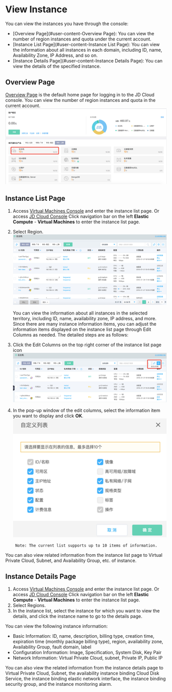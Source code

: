 # View Instance

You can view the instances you have through the console:

* [Overview Page](#user-content-Overview Page): You can view the number of region instances and quota under the current account.
* [Instance List Page](#user-content-Instance List Page): You can view the information about all instances in each domain, including ID, name, Availability Zone, IP Address, and so on.
* [Instance Details Page](#user-content-Instance Details Page): You can view the details of the specified instance.

## Overview Page

[Overview Page](https://console.jdcloud.com) is the default home page for logging in to the JD Cloud console. You can view the number of region instances and quota in the current account. ![](../../../../../image/vm/queryinstance4.png)

	
	

## Instance List Page

1. Access [Virtual Machines Console](https://cns-console.jdcloud.com/host/compute/list) and enter the instance list page. Or access [JD Cloud Console](https://console.jdcloud.com) Click navigation bar on the left **Elastic Compute** - **Virtual Machines** to enter the instance list page.
2. Select Region. ![](../../../../../image/vm/queryinstance3.png)

	You can view the information about all instances in the selected territory, including ID, name, availability zone, IP address, and more. Since there are many instance information items, you can adjust the information items displayed on the instance list page through Edit Columns as needed. The detailed steps are as follows:

3. Click the Edit Columns on the top right corner of the instance list page icon ![](../../../../../image/vm/queryinstance2.png)

4. In the pop-up window of the edit columns, select the information item you want to display and click **OK**. ![](../../../../../image/vm/queryinstance1.png)


		Note: The current list supports up to 10 items of information.
		
You can also view related information from the instance list page to Virtual Private Cloud, Subnet, and Availability Group, etc. of instance.
	
## Instance Details Page

1. Access [Virtual Machines Console](https://cns-console.jdcloud.com/host/compute/list) and enter the instance list page. Or access [JD Cloud Console](https://console.jdcloud.com) Click navigation bar on the left **Elastic Compute** - **Virtual Machines** to enter the instance list page.
2. Select Regions.
3. In the instance list, select the instance for which you want to view the details, and click the instance name to go to the details page.

You can view the following instance information:

* Basic Information: ID, name, description, billing type, creation time, expiration time (monthly package billing type), region, availability zone, Availability Group, fault domain, label
* Configuration Information: Image, Specification, System Disk, Key Pair
* Network Information: Virtual Private Cloud, subnet, Private IP, Public IP

You can also view the related information from the instance details page to Virtual Private Cloud, Subnet, the availability instance binding Cloud Disk Service, the instance binding elastic network interface, the instance binding security group, and the instance monitoring alarm.
